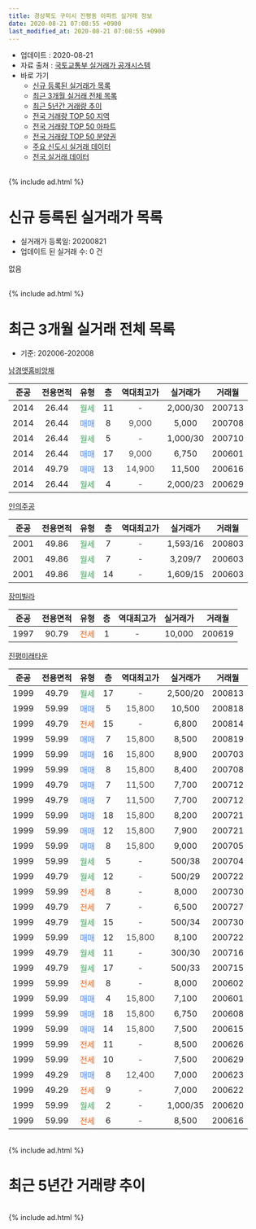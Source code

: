 ```yaml
---
title: 경상북도 구미시 진평동 아파트 실거래 정보
date: 2020-08-21 07:08:55 +0900
last_modified_at: 2020-08-21 07:08:55 +0900
---
```


* 업데이트 : 2020-08-21
* 자료 출처 : [국토교통부 실거래가 공개시스템](http://rt.molit.go.kr)
* 바로 가기
    * [신규 등록된 실거래가 목록](#신규-등록된-실거래가-목록)
    * [최근 3개월 실거래 전체 목록](#최근-3개월-실거래-전체-목록)
    * [최근 5년간 거래량 추이](#최근-5년간-거래량-추이)
    * [전국 거래량 TOP 50 지역](https://inasie.github.io/apt-trade-info/최근-3개월-전국에서-가장-거래가-많이-발생한-지역)
    * [전국 거래량 TOP 50 아파트](https://inasie.github.io/apt-trade-info/최근-3개월-전국에서-가장-거래가-많이-발생한-아파트)
    * [전국 거래량 TOP 50 분양권](https://inasie.github.io/apt-trade-info/최근-3개월-전국에서-가장-거래가-많이-발생한-분양권)
    * [주요 신도시 실거래 데이터](https://inasie.github.io/apt-trade-info/주요-신도시)
    * [전국 실거래 데이터](https://inasie.github.io/apt-trade-info/전국)
<br>
{% include ad.html %}
<br>

# 신규 등록된 실거래가 목록
* 실거래가 등록일: 20200821
* 업데이트 된 실거래 수: 0 건

없음

<br>
{% include ad.html %}
<br>

# 최근 3개월 실거래 전체 목록
* 기준: 202006-202008


[남경앳홈비앙채](https://search.naver.com/search.naver?query=%EA%B2%BD%EC%83%81%EB%B6%81%EB%8F%84+%EA%B5%AC%EB%AF%B8%EC%8B%9C+%EC%A7%84%ED%8F%89%EB%8F%99+%EB%82%A8%EA%B2%BD%EC%95%B3%ED%99%88%EB%B9%84%EC%95%99%EC%B1%84)

|준공|전용면적|유형|층|역대최고가|실거래가|거래월|
|:---:|:---:|:---:|:---:|:---:|:---:|:---:|
|2014|26.44|<span style="color:#34a853">월세</span>|11|<span style="color:#444444">-</span>|2,000/30|200713|
|2014|26.44|<span style="color:#4285f3">매매</span>|8|<span style="color:#444444">9,000</span>|5,000|200708|
|2014|26.44|<span style="color:#34a853">월세</span>|5|<span style="color:#444444">-</span>|1,000/30|200710|
|2014|26.44|<span style="color:#4285f3">매매</span>|17|<span style="color:#444444">9,000</span>|6,750|200601|
|2014|49.79|<span style="color:#4285f3">매매</span>|13|<span style="color:#444444">14,900</span>|11,500|200616|
|2014|26.44|<span style="color:#34a853">월세</span>|4|<span style="color:#444444">-</span>|2,000/23|200629|

[인의주공](https://search.naver.com/search.naver?query=%EA%B2%BD%EC%83%81%EB%B6%81%EB%8F%84+%EA%B5%AC%EB%AF%B8%EC%8B%9C+%EC%A7%84%ED%8F%89%EB%8F%99+%EC%9D%B8%EC%9D%98%EC%A3%BC%EA%B3%B5)

|준공|전용면적|유형|층|역대최고가|실거래가|거래월|
|:---:|:---:|:---:|:---:|:---:|:---:|:---:|
|2001|49.86|<span style="color:#34a853">월세</span>|7|<span style="color:#444444">-</span>|1,593/16|200803|
|2001|49.86|<span style="color:#34a853">월세</span>|7|<span style="color:#444444">-</span>|3,209/7|200603|
|2001|49.86|<span style="color:#34a853">월세</span>|14|<span style="color:#444444">-</span>|1,609/15|200603|

[장미빌라](https://search.naver.com/search.naver?query=%EA%B2%BD%EC%83%81%EB%B6%81%EB%8F%84+%EA%B5%AC%EB%AF%B8%EC%8B%9C+%EC%A7%84%ED%8F%89%EB%8F%99+%EC%9E%A5%EB%AF%B8%EB%B9%8C%EB%9D%BC)

|준공|전용면적|유형|층|역대최고가|실거래가|거래월|
|:---:|:---:|:---:|:---:|:---:|:---:|:---:|
|1997|90.79|<span style="color:#ff5a00">전세</span>|1|<span style="color:#444444">-</span>|10,000|200619|

[진평미래타운](https://search.naver.com/search.naver?query=%EA%B2%BD%EC%83%81%EB%B6%81%EB%8F%84+%EA%B5%AC%EB%AF%B8%EC%8B%9C+%EC%A7%84%ED%8F%89%EB%8F%99+%EC%A7%84%ED%8F%89%EB%AF%B8%EB%9E%98%ED%83%80%EC%9A%B4)

|준공|전용면적|유형|층|역대최고가|실거래가|거래월|
|:---:|:---:|:---:|:---:|:---:|:---:|:---:|
|1999|49.79|<span style="color:#34a853">월세</span>|17|<span style="color:#444444">-</span>|2,500/20|200813|
|1999|59.99|<span style="color:#4285f3">매매</span>|5|<span style="color:#444444">15,800</span>|10,500|200818|
|1999|49.79|<span style="color:#ff5a00">전세</span>|15|<span style="color:#444444">-</span>|6,800|200814|
|1999|59.99|<span style="color:#4285f3">매매</span>|7|<span style="color:#444444">15,800</span>|8,500|200819|
|1999|59.99|<span style="color:#4285f3">매매</span>|16|<span style="color:#444444">15,800</span>|8,900|200703|
|1999|59.99|<span style="color:#4285f3">매매</span>|8|<span style="color:#444444">15,800</span>|8,400|200708|
|1999|49.79|<span style="color:#4285f3">매매</span>|7|<span style="color:#444444">11,500</span>|7,700|200712|
|1999|49.79|<span style="color:#4285f3">매매</span>|7|<span style="color:#444444">11,500</span>|7,700|200712|
|1999|59.99|<span style="color:#4285f3">매매</span>|18|<span style="color:#444444">15,800</span>|8,200|200721|
|1999|59.99|<span style="color:#4285f3">매매</span>|12|<span style="color:#444444">15,800</span>|7,900|200721|
|1999|59.99|<span style="color:#4285f3">매매</span>|8|<span style="color:#444444">15,800</span>|9,000|200705|
|1999|59.99|<span style="color:#34a853">월세</span>|5|<span style="color:#444444">-</span>|500/38|200704|
|1999|49.79|<span style="color:#34a853">월세</span>|12|<span style="color:#444444">-</span>|500/29|200722|
|1999|59.99|<span style="color:#ff5a00">전세</span>|8|<span style="color:#444444">-</span>|8,000|200730|
|1999|49.79|<span style="color:#ff5a00">전세</span>|7|<span style="color:#444444">-</span>|6,500|200727|
|1999|49.79|<span style="color:#34a853">월세</span>|15|<span style="color:#444444">-</span>|500/34|200730|
|1999|59.99|<span style="color:#4285f3">매매</span>|12|<span style="color:#444444">15,800</span>|8,100|200722|
|1999|49.79|<span style="color:#34a853">월세</span>|11|<span style="color:#444444">-</span>|300/30|200716|
|1999|49.79|<span style="color:#34a853">월세</span>|17|<span style="color:#444444">-</span>|500/33|200715|
|1999|59.99|<span style="color:#ff5a00">전세</span>|8|<span style="color:#444444">-</span>|8,000|200602|
|1999|59.99|<span style="color:#4285f3">매매</span>|4|<span style="color:#444444">15,800</span>|7,100|200601|
|1999|59.99|<span style="color:#4285f3">매매</span>|18|<span style="color:#444444">15,800</span>|6,750|200608|
|1999|59.99|<span style="color:#4285f3">매매</span>|14|<span style="color:#444444">15,800</span>|7,500|200615|
|1999|59.99|<span style="color:#ff5a00">전세</span>|11|<span style="color:#444444">-</span>|8,500|200626|
|1999|59.99|<span style="color:#ff5a00">전세</span>|10|<span style="color:#444444">-</span>|7,500|200629|
|1999|49.29|<span style="color:#4285f3">매매</span>|8|<span style="color:#444444">12,400</span>|7,000|200623|
|1999|49.29|<span style="color:#ff5a00">전세</span>|9|<span style="color:#444444">-</span>|7,000|200622|
|1999|59.99|<span style="color:#34a853">월세</span>|2|<span style="color:#444444">-</span>|1,000/35|200620|
|1999|59.99|<span style="color:#ff5a00">전세</span>|6|<span style="color:#444444">-</span>|8,500|200616|


<br>
{% include ad.html %}
<br>

# 최근 5년간 거래량 추이


<div style="width:100%;">
    <canvas id="deal_progress" height="200"></canvas>
</div>

<script>
new Chart(document.getElementById("deal_progress"), {
    type: 'line',
    data: {
        labels: ['201508','201509','201510','201511','201512','201601','201602','201603','201604','201605','201606','201607','201608','201609','201610','201611','201612','201701','201702','201703','201704','201705','201706','201707','201708','201709','201710','201711','201712','201801','201802','201803','201804','201805','201806','201807','201808','201809','201810','201811','201812','201901','201902','201903','201904','201905','201906','201907','201908','201909','201910','201911','201912','202001','202002','202003','202004','202005','202006','202007','202008'],
        datasets: [{
            label: '매매',
            pointRadius: 1,
            data: [3, 10, 6, 4, 2, 2, 7, 1, 2, 4, 2, 5, 2, 2, 8, 21, 24, 13, 15, 9, 8, 4, 7, 4, 7, 3, 7, 6, 9, 12, 7, 3, 8, 4, 17, 6, 8, 6, 5, 4, 3, 5, 4, 9, 5, 5, 8, 8, 2, 6, 5, 8, 4, 4, 4, 6, 4, 5, 6, 9, 2],
            borderColor: "rgba(255, 201, 14, 1)",
            backgroundColor: "rgba(255, 201, 14, 0.5)",
            fill: false,
            lineTension: 0
        },{
            label: '전월세',
            pointRadius: 1,
            data: [8, 6, 2, 10, 9, 8, 6, 10, 10, 9, 14, 6, 6, 11, 9, 7, 9, 14, 15, 17, 13, 21, 12, 16, 15, 8, 6, 9, 13, 11, 6, 14, 14, 9, 8, 7, 8, 9, 8, 5, 11, 7, 15, 13, 10, 23, 11, 7, 9, 11, 15, 11, 19, 12, 5, 5, 11, 9, 10, 9, 3],
            borderColor: "rgba(0, 141, 185, 1)",
            backgroundColor: "rgba(0, 141, 185, 0.5)",
            fill: false,
            lineTension: 0
        }
        ]
    },
    options: {
        responsive: true,
        title: {
            display: false
        },
        tooltips: {
            mode: 'index',
            intersect: false
        },
        hover: {
            mode: 'nearest',
            intersect: true
        },
        scales: {
            xAxes: [{
                display: true,
                scaleLabel: {
                    display: true,
                    labelString: '년/월'
                }
            }],
            yAxes: [{
                display: true,
                ticks: {
                    suggestedMin: 0,
                },
                scaleLabel: {
                    display: true,
                    labelString: '실거래 수'
                }
            }]
        }
    }
});

</script>


<br>
{% include ad.html %}
<br>

